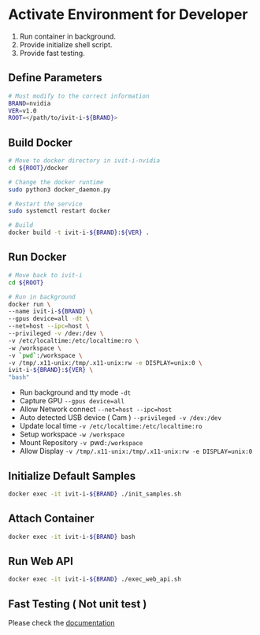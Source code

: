 # Activate Environment for Developer
1. Run container in background.
2. Provide initialize shell script.
3. Provide fast testing.

## Define Parameters
```bash
# Must modify to the correct information
BRAND=nvidia
VER=v1.0
ROOT=</path/to/ivit-i-${BRAND}>
```

## Build Docker
```bash
# Move to docker directory in ivit-i-nvidia
cd ${ROOT}/docker

# Change the docker runtime
sudo python3 docker_daemon.py

# Restart the service
sudo systemctl restart docker

# Build
docker build -t ivit-i-${BRAND}:${VER} .
```

## Run Docker
```bash
# Move back to ivit-i
cd ${ROOT}

# Run in background
docker run \
--name ivit-i-${BRAND} \
--gpus device=all -dt \
--net=host --ipc=host \
--privileged -v /dev:/dev \
-v /etc/localtime:/etc/localtime:ro \
-w /workspace \
-v `pwd`:/workspace \
-v /tmp/.x11-unix:/tmp/.x11-unix:rw -e DISPLAY=unix:0 \
ivit-i-${BRAND}:${VER} \
"bash"
```
* Run background and tty mode `-dt`
* Capture GPU `--gpus device=all`
* Allow Network connect `--net=host --ipc=host`
* Auto detected USB device ( Cam ) `--privileged -v /dev:/dev`
* Update local time `-v /etc/localtime:/etc/localtime:ro`
* Setup workspace `-w /workspace`
* Mount Repository `-v `pwd`:/workspace`
* Allow Display `-v /tmp/.x11-unix:/tmp/.x11-unix:rw -e DISPLAY=unix:0`

## Initialize Default Samples
```bash
docker exec -it ivit-i-${BRAND} ./init_samples.sh
```

## Attach Container
```bash
docker exec -it ivit-i-${BRAND} bash
```

## Run Web API
```bash
docker exec -it ivit-i-${BRAND} ./exec_web_api.sh
```

## Fast Testing ( Not unit test )
Please check the [documentation](../test/README.md)